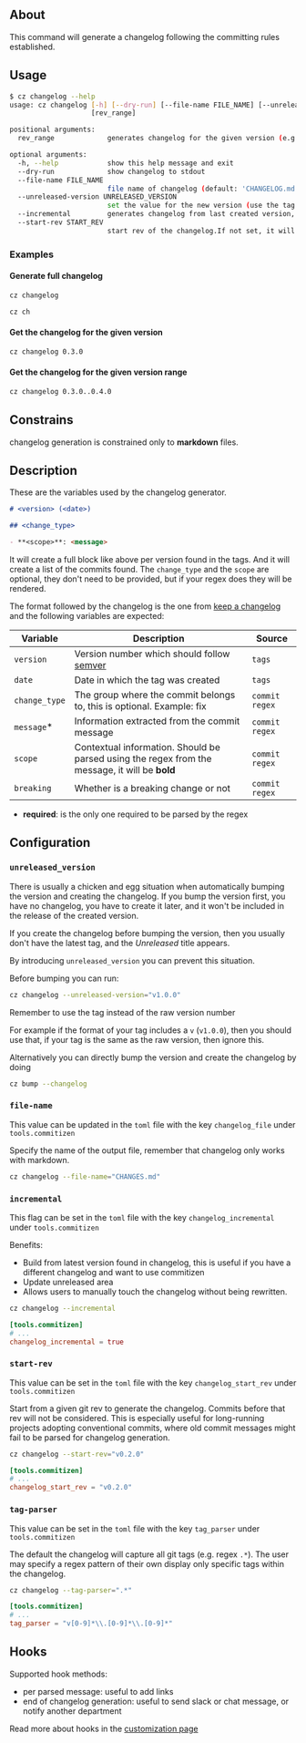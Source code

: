 ## About

This command will generate a changelog following the committing rules established.

## Usage

```bash
$ cz changelog --help
usage: cz changelog [-h] [--dry-run] [--file-name FILE_NAME] [--unreleased-version UNRELEASED_VERSION] [--incremental] [--start-rev START_REV]
                    [rev_range]

positional arguments:
  rev_range             generates changelog for the given version (e.g: 1.5.3) or version range (e.g: 1.5.3..1.7.9)

optional arguments:
  -h, --help            show this help message and exit
  --dry-run             show changelog to stdout
  --file-name FILE_NAME
                        file name of changelog (default: 'CHANGELOG.md')
  --unreleased-version UNRELEASED_VERSION
                        set the value for the new version (use the tag value), instead of using unreleased
  --incremental         generates changelog from last created version, useful if the changelog has been manually modified
  --start-rev START_REV
                        start rev of the changelog.If not set, it will generate changelog from the start
```

### Examples

#### Generate full changelog

```bash
cz changelog
```

```bash
cz ch
```

#### Get the changelog for the given version

```bash
cz changelog 0.3.0
```

#### Get the changelog for the given version range

```bash
cz changelog 0.3.0..0.4.0
```

## Constrains

changelog generation is constrained only to **markdown** files.

## Description

These are the variables used by the changelog generator.

```md
# <version> (<date>)

## <change_type>

- **<scope>**: <message>
```

It will create a full block like above per version found in the tags.
And it will create a list of the commits found.
The `change_type` and the `scope` are optional, they don't need to be provided,
but if your regex does they will be rendered.

The format followed by the changelog is the one from [keep a changelog][keepachangelog]
and the following variables are expected:

| Variable      | Description                                                                                    | Source         |
| ------------- | ---------------------------------------------------------------------------------------------- | -------------- |
| `version`     | Version number which should follow [semver][semver]                                            | `tags`         |
| `date`        | Date in which the tag was created                                                              | `tags`         |
| `change_type` | The group where the commit belongs to, this is optional. Example: fix                          | `commit regex` |
| `message`\*   | Information extracted from the commit message                                                  | `commit regex` |
| `scope`       | Contextual information. Should be parsed using the regex from the message, it will be **bold** | `commit regex` |
| `breaking`    | Whether is a breaking change or not                                                            | `commit regex` |

- **required**: is the only one required to be parsed by the regex

## Configuration

### `unreleased_version`

There is usually a chicken and egg situation when automatically
bumping the version and creating the changelog.
If you bump the version first, you have no changelog, you have to
create it later, and it won't be included in
the release of the created version.

If you create the changelog before bumping the version, then you
usually don't have the latest tag, and the _Unreleased_ title appears.

By introducing `unreleased_version` you can prevent this situation.

Before bumping you can run:

```bash
cz changelog --unreleased-version="v1.0.0"
```

Remember to use the tag instead of the raw version number

For example if the format of your tag includes a `v` (`v1.0.0`), then you should use that,
if your tag is the same as the raw version, then ignore this.

Alternatively you can directly bump the version and create the changelog by doing

```bash
cz bump --changelog
```

### `file-name`

This value can be updated in the `toml` file with the key `changelog_file` under `tools.commitizen`

Specify the name of the output file, remember that changelog only works with markdown.

```bash
cz changelog --file-name="CHANGES.md"
```

### `incremental`

This flag can be set in the `toml` file with the key `changelog_incremental` under `tools.commitizen`

Benefits:

- Build from latest version found in changelog, this is useful if you have a different changelog and want to use commitizen
- Update unreleased area
- Allows users to manually touch the changelog without being rewritten.

```bash
cz changelog --incremental
```

```toml
[tools.commitizen]
# ...
changelog_incremental = true
```

### `start-rev`

This value can be set in the `toml` file with the key `changelog_start_rev` under `tools.commitizen`

Start from a given git rev to generate the changelog. Commits before that rev will not be considered. This is especially useful for long-running projects adopting conventional commits, where old commit messages might fail to be parsed for changelog generation.

```bash
cz changelog --start-rev="v0.2.0"
```

```toml
[tools.commitizen]
# ...
changelog_start_rev = "v0.2.0"
```

### `tag-parser`

This value can be set in the `toml` file with the key `tag_parser` under `tools.commitizen`

The default the changelog will capture all git tags (e.g. regex `.*`).
The user may specify a regex pattern of their own display only
specific tags within the changelog.

```bash
cz changelog --tag-parser=".*"
```

```toml
[tools.commitizen]
# ...
tag_parser = "v[0-9]*\\.[0-9]*\\.[0-9]*"
```

## Hooks

Supported hook methods:

- per parsed message: useful to add links
- end of changelog generation: useful to send slack or chat message, or notify another department

Read more about hooks in the [customization page][customization]

[keepachangelog]: https://keepachangelog.com/
[semver]: https://semver.org/
[customization]: ./customization.md
